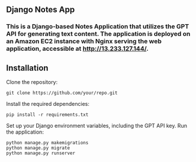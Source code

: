 ## Django Notes App

### This is a Django-based Notes Application that utilizes the GPT API for generating text content. The application is deployed on an Amazon EC2 instance with Nginx serving the web application, accessible at http://13.233.127.144/.


## Installation 

Clone the repository:
```
git clone https://github.com/your/repo.git
```
Install the required dependencies:
```
pip install -r requirements.txt
```
Set up your Django environment variables, including the GPT API key.
Run the application:
```
python manage.py makemigrations
python manage.py migrate
python manage.py runserver
```
